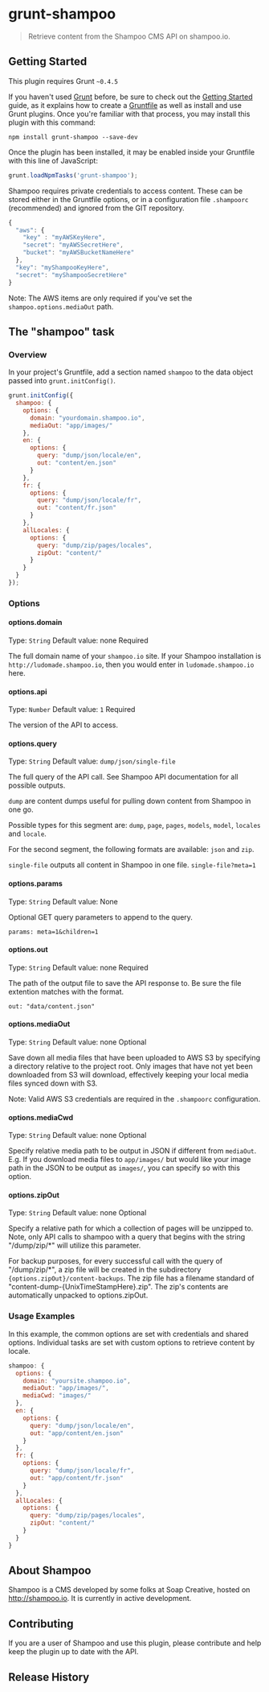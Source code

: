 # grunt-shampoo

> Retrieve content from the Shampoo CMS API on shampoo.io.

## Getting Started
This plugin requires Grunt `~0.4.5`

If you haven't used [Grunt](http://gruntjs.com/) before, be sure to check out the [Getting Started](http://gruntjs.com/getting-started) guide, as it explains how to create a [Gruntfile](http://gruntjs.com/sample-gruntfile) as well as install and use Grunt plugins. Once you're familiar with that process, you may install this plugin with this command:

```shell
npm install grunt-shampoo --save-dev
```

Once the plugin has been installed, it may be enabled inside your Gruntfile with this line of JavaScript:

```js
grunt.loadNpmTasks('grunt-shampoo');
```

Shampoo requires private credentials to access content. These can be stored either in the Gruntfile options, or 
in a configuration file `.shampoorc` (recommended) and ignored from the GIT repository.

```js
{
  "aws": {
    "key" : "myAWSKeyHere",
    "secret": "myAWSSecretHere",
    "bucket": "myAWSBucketNameHere"
  },
  "key": "myShampooKeyHere",
  "secret": "myShampooSecretHere"
}

```

Note: The AWS items are only required if you've set the `shampoo.options.mediaOut` path.

## The "shampoo" task

### Overview
In your project's Gruntfile, add a section named `shampoo` to the data object passed into `grunt.initConfig()`.

```js
grunt.initConfig({
  shampoo: {
    options: {
      domain: "yourdomain.shampoo.io",
      mediaOut: "app/images/"
    },
    en: {
      options: {
        query: "dump/json/locale/en",
        out: "content/en.json"
      }
    },
    fr: {
      options: {
        query: "dump/json/locale/fr",
        out: "content/fr.json"
      }
    },
    allLocales: {
      options: {
        query: "dump/zip/pages/locales",
        zipOut: "content/"
      }
    }
  }
});
```

### Options

#### options.domain
Type: `String`
Default value: none
Required

The full domain name of your `shampoo.io` site. If your Shampoo installation is `http://ludomade.shampoo.io`, then you would enter in `ludomade.shampoo.io` here.

#### options.api
Type: `Number`
Default value: `1`
Required

The version of the API to access.

#### options.query
Type: `String`
Default value: `dump/json/single-file`

The full query of the API call. See Shampoo API documentation for all possible outputs.

`dump` are content dumps useful for pulling down content from Shampoo in one go.

Possible types for this segment are: `dump`, `page`, `pages`, `models`, `model`, `locales` and `locale`.

For the second segment, the following formats are available: `json` and `zip`.

`single-file` outputs all content in Shampoo in one file. `single-file?meta=1` 

#### options.params
Type: `String`
Default value: None

Optional GET query parameters to append to the query.

```
params: meta=1&children=1
```

#### options.out
Type: `String`
Default value: none
Required

The path of the output file to save the API response to. Be sure the file extention matches with the format.

```
out: "data/content.json"
```

#### options.mediaOut
Type: `String`
Default value: none
Optional

Save down all media files that have been uploaded to AWS S3 by specifying a directory relative to the project root. Only images that have not yet been downloaded from S3 will download, effectively keeping your local media files synced down with S3.

Note: Valid AWS S3 credentials are required in the `.shampoorc` configuration.    

#### options.mediaCwd
Type: `String`
Default value: none
Optional

Specify relative media path to be output in JSON if different from `mediaOut`. E.g. If you download media files to `app/images/` but would like your image path in the JSON to be output as `images/`, you can specify so with this option.  

#### options.zipOut
Type: `String`
Default value: none
Optional

Specify a relative path for which a collection of pages will be unzipped to.  Note, only API calls to shampoo with a query that begins with the string "/dump/zip/*" will utilize this parameter.  

For backup purposes, for every successful call with the query of "/dump/zip/*", a zip file will be created in the subdirectory `{options.zipOut}/content-backups`.  The zip file has a filename standard of "content-dump-{UnixTimeStampHere}.zip".  The zip's contents are automatically unpacked to options.zipOut.

### Usage Examples

In this example, the common options are set with credentials and shared options. Individual tasks are set with custom options to retrieve content by locale.

```js
shampoo: {
  options: {
    domain: "yoursite.shampoo.io",
    mediaOut: "app/images/",
    mediaCwd: "images/"
  },
  en: {
    options: {
      query: "dump/json/locale/en",
      out: "app/content/en.json"
    }
  },
  fr: {
    options: {
      query: "dump/json/locale/fr",
      out: "app/content/fr.json"
    }
  },
  allLocales: {
    options: {
      query: "dump/zip/pages/locales",
      zipOut: "content/"
    }
  }
}
```
## About Shampoo

Shampoo is a CMS developed by some folks at Soap Creative, hosted on http://shampoo.io. It is currently in active development.

## Contributing

If you are a user of Shampoo and use this plugin, please contribute and help keep the plugin up to date with the API.

## Release History


